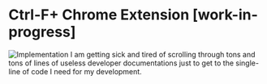# Ctrl-F+ Chrome Extension [work-in-progress]
![Implementation](https://github.com/AngKS/Super-Ctrl-F-Tool/blob/main/doc_asset/implementation.gif?raw=true)
I am getting sick and tired of scrolling through tons and tons of lines of useless developer documentations just to get to the single-line of code I need for my development.
